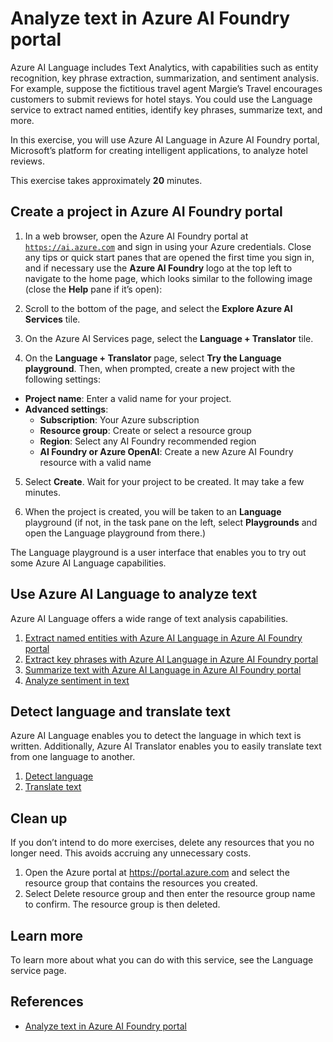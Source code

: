 # Analyze text in Azure AI Foundry portal

Azure AI Language includes Text Analytics, with capabilities such as entity recognition, key phrase extraction, summarization, and sentiment analysis. For example, suppose the fictitious travel agent Margie’s Travel encourages customers to submit reviews for hotel stays. You could use the Language service to extract named entities, identify key phrases, summarize text, and more.

In this exercise, you will use Azure AI Language in Azure AI Foundry portal, Microsoft’s platform for creating intelligent applications, to analyze hotel reviews.

This exercise takes approximately **20** minutes.

## Create a project in Azure AI Foundry portal

1. In a web browser, open the Azure AI Foundry portal at [`https://ai.azure.com`](https://ai.azure.com) and sign in using your Azure credentials. Close any tips or quick start panes that are opened the first time you sign in, and if necessary use the **Azure AI Foundry** logo at the top left to navigate to the home page, which looks similar to the following image (close the **Help** pane if it’s open):

2. Scroll to the bottom of the page, and select the **Explore Azure AI Services** tile.

3. On the Azure AI Services page, select the **Language + Translator** tile.

4. On the **Language + Translator** page, select **Try the Language playground**. Then, when prompted, create a new project with the following settings:

- **Project name**: Enter a valid name for your project.
- **Advanced settings**:
  - **Subscription**: Your Azure subscription
  - **Resource group**: Create or select a resource group
  - **Region**: Select any AI Foundry recommended region
  - **AI Foundry or Azure OpenAI**: Create a new Azure AI Foundry resource with a valid name

5. Select **Create**. Wait for your project to be created. It may take a few minutes.

6. When the project is created, you will be taken to an **Language** playground (if not, in the task pane on the left, select **Playgrounds** and open the Language playground from there.)

The Language playground is a user interface that enables you to try out some Azure AI Language capabilities.

## Use Azure AI Language to analyze text

Azure AI Language offers a wide range of text analysis capabilities.

1. [Extract named entities with Azure AI Language in Azure AI Foundry portal](./playgrounds/Language/Extract_named_entities/README.md)
2. [Extract key phrases with Azure AI Language in Azure AI Foundry portal](./playgrounds/Language/Identify_key_phrases/README.md)
3. [Summarize text with Azure AI Language in Azure AI Foundry portal](./playgrounds/Language/Summarize_text/README.md)
4. [Analyze sentiment in text](./playgrounds/Language/Analyze_sentiment/README.md)

## Detect language and translate text

Azure AI Language enables you to detect the language in which text is written. Additionally, Azure AI Translator enables you to easily translate text from one language to another.

1. [Detect language](./playgrounds/Language/Detect_language/README.md)
2. [Translate text](./playgrounds/Translator/Text_translation/README.md)

## Clean up

If you don’t intend to do more exercises, delete any resources that you no longer need. This avoids accruing any unnecessary costs.

1. Open the Azure portal at https://portal.azure.com and select the resource group that contains the resources you created.
1. Select Delete resource group and then enter the resource group name to confirm. The resource group is then deleted.

## Learn more

To learn more about what you can do with this service, see the Language service page.

## References

- [Analyze text in Azure AI Foundry portal](https://microsoftlearning.github.io/mslearn-ai-fundamentals/Instructions/Exercises/03-text-analysis.html)
